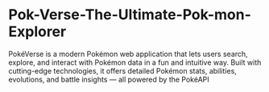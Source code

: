 # Pok-Verse-The-Ultimate-Pok-mon-Explorer
PokéVerse is a modern Pokémon web application that lets users search, explore, and interact with Pokémon data in a fun and intuitive way. Built with cutting-edge technologies, it offers detailed Pokémon stats, abilities, evolutions, and battle insights — all powered by the PokéAPI
